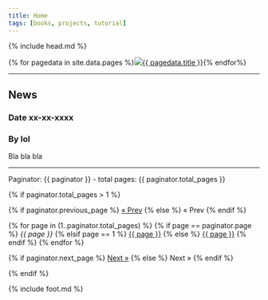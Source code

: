 ```yaml
---
title: Home
tags: [books, projects, tutorial]
---
```

{% include head.md %}

{% for pagedata in site.data.pages %}<a href="{{ pagedata.url }}"><img src="img/{{ pagedata.img }}"/>{{ pagedata.title }}</a>{% endfor%}

___

## News

### Date xx-xx-xxxx

### By lol

Bla bla bla

___

Paginator: {{ paginator }} - total pages: {{ paginator.total_pages }}

{% if paginator.total_pages > 1 %}
<div class="pagination">
  {% if paginator.previous_page %}
    <a href="{{ paginator.previous_page_path | relative_url }}">&laquo; Prev</a>
  {% else %}
    <span>&laquo; Prev</span>
  {% endif %}

  {% for page in (1..paginator.total_pages) %}
    {% if page == paginator.page %}
      <em>{{ page }}</em>
    {% elsif page == 1 %}
      <a href="{{ paginator.previous_page_path | relative_url }}">{{ page }}</a>
    {% else %}
      <a href="{{ site.paginate_path | relative_url | replace: ':num', page }}">{{ page }}</a>
    {% endif %}
  {% endfor %}

  {% if paginator.next_page %}
    <a href="{{ paginator.next_page_path | relative_url }}">Next &raquo;</a>
  {% else %}
    <span>Next &raquo;</span>
  {% endif %}
</div>
{% endif %}

{% include foot.md %}